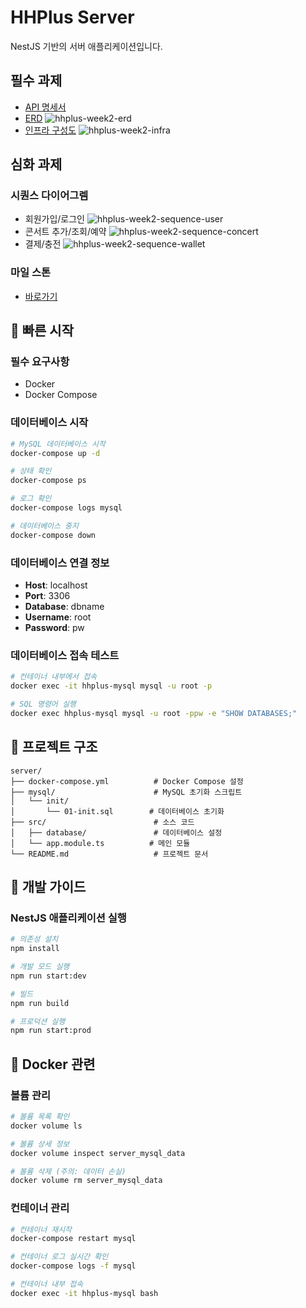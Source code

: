 # HHPlus Server

NestJS 기반의 서버 애플리케이션입니다.

## 필수 과제

- [API 명세서](http://110.47.85.154:32475/swagger)
- [ERD](https://www.erdcloud.com/d/mwJD8tnp8hqC9nM8u)
  ![hhplus-week2-erd](docs/images/Server%20Structural_2.png 'erd')
- [인프라 구성도](docs/images/InfraStructural.png)
  ![hhplus-week2-infra](docs/images/InfraStructural.png 'infra')

## 심화 과제

### 시퀀스 다이어그렘

- 회원가입/로그인
  ![hhplus-week2-sequence-user](docs/images/sequence_signup_login.png)
- 콘서트 추가/조회/예약
  ![hhplus-week2-sequence-concert](docs/images/sequence_concert_add_get.png)
- 결제/충전
  ![hhplus-week2-sequence-wallet](docs/images/sequence_payment_charge.png)

### 마일 스톤

- [바로가기](https://github.com/users/JangKroed/projects/1/views/1)

## 🚀 빠른 시작

### 필수 요구사항

- Docker
- Docker Compose

### 데이터베이스 시작

```bash
# MySQL 데이터베이스 시작
docker-compose up -d

# 상태 확인
docker-compose ps

# 로그 확인
docker-compose logs mysql

# 데이터베이스 중지
docker-compose down
```

### 데이터베이스 연결 정보

- **Host**: localhost
- **Port**: 3306
- **Database**: dbname
- **Username**: root
- **Password**: pw

### 데이터베이스 접속 테스트

```bash
# 컨테이너 내부에서 접속
docker exec -it hhplus-mysql mysql -u root -p

# SQL 명령어 실행
docker exec hhplus-mysql mysql -u root -ppw -e "SHOW DATABASES;"
```

## 📁 프로젝트 구조

```
server/
├── docker-compose.yml          # Docker Compose 설정
├── mysql/                      # MySQL 초기화 스크립트
│   └── init/
│       └── 01-init.sql        # 데이터베이스 초기화
├── src/                        # 소스 코드
│   ├── database/               # 데이터베이스 설정
│   └── app.module.ts          # 메인 모듈
└── README.md                   # 프로젝트 문서
```

## 📝 개발 가이드

### NestJS 애플리케이션 실행

```bash
# 의존성 설치
npm install

# 개발 모드 실행
npm run start:dev

# 빌드
npm run build

# 프로덕션 실행
npm run start:prod
```

## 🐳 Docker 관련

### 볼륨 관리

```bash
# 볼륨 목록 확인
docker volume ls

# 볼륨 상세 정보
docker volume inspect server_mysql_data

# 볼륨 삭제 (주의: 데이터 손실)
docker volume rm server_mysql_data
```

### 컨테이너 관리

```bash
# 컨테이너 재시작
docker-compose restart mysql

# 컨테이너 로그 실시간 확인
docker-compose logs -f mysql

# 컨테이너 내부 접속
docker exec -it hhplus-mysql bash
```
